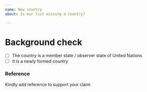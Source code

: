 ```yaml
---
name: New country
about: Is our list missing a country?

---
```


# Background check
- [ ] The country is a member state / observer state of United Nations
- [ ] It is a newly formed country

### Reference
Kindly add reference to support your claim
